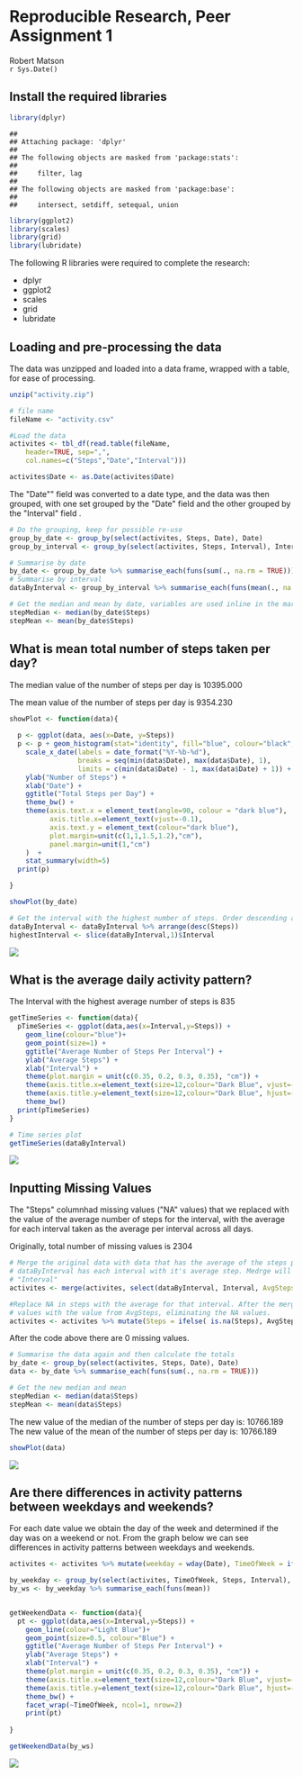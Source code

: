 # Reproducible Research, Peer Assignment 1
Robert Matson  
`r Sys.Date()`  
## Install the required libraries


```r
library(dplyr)
```

```
## 
## Attaching package: 'dplyr'
## 
## The following objects are masked from 'package:stats':
## 
##     filter, lag
## 
## The following objects are masked from 'package:base':
## 
##     intersect, setdiff, setequal, union
```

```r
library(ggplot2)
library(scales)
library(grid)
library(lubridate)
```
The following R libraries were required to complete the research:  
* dplyr  
* ggplot2  
* scales  
* grid  
* lubridate  

## Loading and pre-processing the data

The data was unzipped and loaded into a data frame, wrapped with a table, for ease of processing.

```r
unzip("activity.zip")

# file name
fileName <- "activity.csv"

#Load the data
activites <- tbl_df(read.table(fileName, 
    header=TRUE, sep=",", 
    col.names=c("Steps","Date","Interval")))

activites$Date <- as.Date(activites$Date)
```

The "Date"" field was converted to a date type, and the data was then grouped, with one set grouped by the "Date" field and the other grouped by the "Interval" field .

```r
# Do the grouping, keep for possible re-use
group_by_date <- group_by(select(activites, Steps, Date), Date)
group_by_interval <- group_by(select(activites, Steps, Interval), Interval)

# Summarise by date
by_date <- group_by_date %>% summarise_each(funs(sum(., na.rm = TRUE)))
# Summarise by interval
dataByInterval <- group_by_interval %>% summarise_each(funs(mean(., na.rm = TRUE))) 

# Get the median and mean by date, variables are used inline in the markdown to output the values
stepMedian <- median(by_date$Steps)
stepMean <- mean(by_date$Steps)
```

## What is mean total number of steps taken per day?

The median value of the number of steps per day is 10395.000

The mean value of the number of steps per day is 9354.230


```r
showPlot <- function(data){
  
  p <- ggplot(data, aes(x=Date, y=Steps))
  p <- p + geom_histogram(stat="identity", fill="blue", colour="black", position = position_dodge(), binwidth=20) + 
    scale_x_date(labels = date_format("%Y-%b-%d"),
                 breaks = seq(min(data$Date), max(data$Date), 1),
                 limits = c(min(data$Date) - 1, max(data$Date) + 1)) +
    ylab("Number of Steps") + 
    xlab("Date") + 
    ggtitle("Total Steps per Day") + 
    theme_bw() + 
    theme(axis.text.x = element_text(angle=90, colour = "dark blue"), 
          axis.title.x=element_text(vjust=-0.1),
          axis.text.y = element_text(colour="dark blue"),
          plot.margin=unit(c(1,1,1.5,1.2),"cm"),
          panel.margin=unit(1,"cm")
    )  +
    stat_summary(width=5)
  print(p)

}

showPlot(by_date)

# Get the interval with the highest number of steps. Order descending and then take the top entry using slice (dplyr)
dataByInterval <- dataByInterval %>% arrange(desc(Steps))
highestInterval <- slice(dataByInterval,1)$Interval
```

![](PA1_template_files/figure-html/unnamed-chunk-4-1.png) 

## What is the average daily activity pattern?

The Interval with the highest average number of steps is 835


```r
getTimeSeries <- function(data){
  pTimeSeries <- ggplot(data,aes(x=Interval,y=Steps)) + 
    geom_line(colour="blue")+
    geom_point(size=1) +
    ggtitle("Average Number of Steps Per Interval") + 
    ylab("Average Steps") + 
    xlab("Interval") + 
    theme(plot.margin = unit(c(0.35, 0.2, 0.3, 0.35), "cm")) + 
    theme(axis.title.x=element_text(size=12,colour="Dark Blue", vjust=-1)) +
    theme(axis.title.y=element_text(size=12,colour="Dark Blue", hjust=-1)) +
    theme_bw()
  print(pTimeSeries)
}

# Time series plot
getTimeSeries(dataByInterval)
```

![](PA1_template_files/figure-html/unnamed-chunk-5-1.png) 

## Inputting Missing Values

The "Steps" columnhad missing values ("NA" values) that we replaced with the value of the average number of steps for the interval, with the 
average for each interval taken as the average per interval across all days.

Originally, total number of missing values is 2304


```r
# Merge the original data with data that has the average of the steps per Interval from the data set
# dataByInterval has each interval with it's average step. Medrge will join on the common column, which will be 
# "Interval"
activites <- merge(activites, select(dataByInterval, Interval, AvgSteps = Steps))

#Replace NA in steps with the average for that interval. After the merge we replace any NA step 
# values with the value from AvgSteps, eliminating the NA values.
activites <- activites %>% mutate(Steps = ifelse( is.na(Steps), AvgSteps, Steps))
```

After the code above there are 0 missing values.


```r
# Summarise the data again and then calculate the totals
by_date <- group_by(select(activites, Steps, Date), Date)
data <- by_date %>% summarise_each(funs(sum(., na.rm = TRUE)))

# Get the new median and mean
stepMedian <- median(data$Steps)
stepMean <- mean(data$Steps)
```

The new value of the median of the number of steps per day is: 10766.189  
The new value of the mean of the number of steps per day is: 10766.189


```r
showPlot(data)
```

![](PA1_template_files/figure-html/unnamed-chunk-8-1.png) 


## Are there differences in activity patterns between weekdays and weekends?

For each date value we obtain the day of the week and determined if the day was on a weekend or not. From the graph below we can see differences in activity patterns between weekdays and weekends. 


```r
activites <- activites %>% mutate(weekday = wday(Date), TimeOfWeek = ifelse(weekday == 0 | weekday == 7, "Weekend", "Weekday"), TimeOfWeek = as.factor(TimeOfWeek))

by_weekday <- group_by(select(activites, TimeOfWeek, Steps, Interval), TimeOfWeek, Interval)
by_ws <- by_weekday %>% summarise_each(funs(mean))


getWeekendData <- function(data){
  pt <- ggplot(data,aes(x=Interval,y=Steps)) + 
    geom_line(colour="Light Blue")+
    geom_point(size=0.5, colour="Blue") +
    ggtitle("Average Number of Steps Per Interval") + 
    ylab("Average Steps") + 
    xlab("Interval") + 
    theme(plot.margin = unit(c(0.35, 0.2, 0.3, 0.35), "cm")) + 
    theme(axis.title.x=element_text(size=12,colour="Dark Blue", vjust=-1)) +
    theme(axis.title.y=element_text(size=12,colour="Dark Blue", hjust=-1)) +
    theme_bw() +
    facet_wrap(~TimeOfWeek, ncol=1, nrow=2)
    print(pt)
    
}

getWeekendData(by_ws)
```

![](PA1_template_files/figure-html/unnamed-chunk-9-1.png) 
